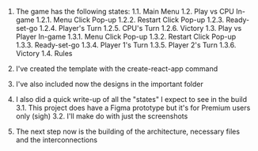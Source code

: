1. The game has the following states:
    1.1. Main Menu
    1.2. Play vs CPU In-game
        1.2.1. Menu Click Pop-up
        1.2.2. Restart Click Pop-up
        1.2.3. Ready-set-go
        1.2.4. Player's Turn
        1.2.5. CPU's Turn
        1.2.6. Victory
    1.3. Play vs Player In-game
        1.3.1. Menu Click Pop-up
        1.3.2. Restart Click Pop-up
        1.3.3. Ready-set-go
        1.3.4. Player 1's Turn
        1.3.5. Player 2's Turn
        1.3.6. Victory
    1.4. Rules

1. I've created the template with the create-react-app command
2. I've also included now the designs in the important folder
3. I also did a quick write-up of all the "states" I expect to see in the build
    3.1. This project does have a Figma prototype but it's for Premium users only (sigh)
    3.2. I'll make do with just the screenshots
4. The next step now is the building of the architecture, necessary files and the interconnections